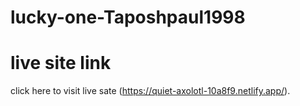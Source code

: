 # lucky-one-Taposhpaul1998

# live site link
click here to visit live sate (https://quiet-axolotl-10a8f9.netlify.app/).
